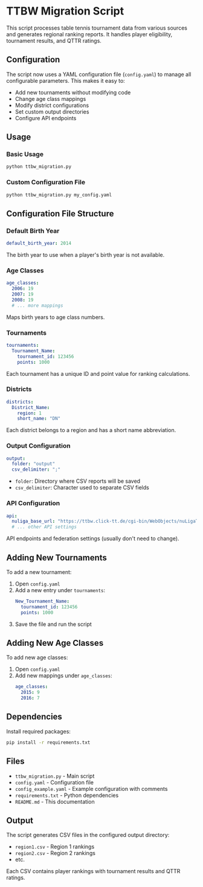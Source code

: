 # TTBW Migration Script

This script processes table tennis tournament data from various sources and generates regional ranking reports. It handles player eligibility, tournament results, and QTTR ratings.

## Configuration

The script now uses a YAML configuration file (`config.yaml`) to manage all configurable parameters. This makes it easy to:

- Add new tournaments without modifying code
- Change age class mappings
- Modify district configurations
- Set custom output directories
- Configure API endpoints

## Usage

### Basic Usage
```bash
python ttbw_migration.py
```

### Custom Configuration File
```bash
python ttbw_migration.py my_config.yaml
```

## Configuration File Structure

### Default Birth Year
```yaml
default_birth_year: 2014
```
The birth year to use when a player's birth year is not available.

### Age Classes
```yaml
age_classes:
  2006: 19
  2007: 19
  2008: 19
  # ... more mappings
```
Maps birth years to age class numbers.

### Tournaments
```yaml
tournaments:
  Tournament_Name:
    tournament_id: 123456
    points: 1000
```
Each tournament has a unique ID and point value for ranking calculations.

### Districts
```yaml
districts:
  District_Name:
    region: 1
    short_name: "DN"
```
Each district belongs to a region and has a short name abbreviation.

### Output Configuration
```yaml
output:
  folder: "output"
  csv_delimiter: ";"
```
- `folder`: Directory where CSV reports will be saved
- `csv_delimiter`: Character used to separate CSV fields

### API Configuration
```yaml
api:
  nuliga_base_url: "https://ttbw.click-tt.de/cgi-bin/WebObjects/nuLigaTTDE.woa/wa/"
  # ... other API settings
```
API endpoints and federation settings (usually don't need to change).

## Adding New Tournaments

To add a new tournament:

1. Open `config.yaml`
2. Add a new entry under `tournaments`:
   ```yaml
   New_Tournament_Name:
     tournament_id: 123456
     points: 1000
   ```
3. Save the file and run the script

## Adding New Age Classes

To add new age classes:

1. Open `config.yaml`
2. Add new mappings under `age_classes`:
   ```yaml
   age_classes:
     2015: 9
     2016: 7
   ```

## Dependencies

Install required packages:
```bash
pip install -r requirements.txt
```

## Files

- `ttbw_migration.py` - Main script
- `config.yaml` - Configuration file
- `config_example.yaml` - Example configuration with comments
- `requirements.txt` - Python dependencies
- `README.md` - This documentation

## Output

The script generates CSV files in the configured output directory:
- `region1.csv` - Region 1 rankings
- `region2.csv` - Region 2 rankings
- etc.

Each CSV contains player rankings with tournament results and QTTR ratings.
